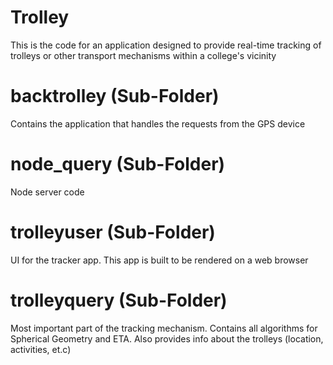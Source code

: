 # Trolley
This is the code for an application designed to provide real-time tracking of trolleys or other transport mechanisms within a college's vicinity
# backtrolley (Sub-Folder)
Contains the application that handles the requests from the GPS device
# node_query (Sub-Folder)
Node server code
# trolleyuser (Sub-Folder)
UI for the tracker app. This app is built to be rendered on a web browser
# trolleyquery (Sub-Folder)
Most important part of the tracking mechanism. Contains all algorithms for Spherical Geometry and ETA. Also provides info about the trolleys (location, activities, et.c) 
